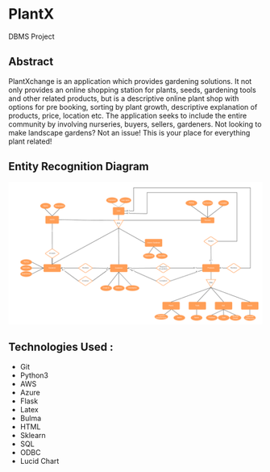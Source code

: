 # PlantX
DBMS Project

## Abstract
PlantXchange is an application which provides gardening solutions.
It not only provides an online shopping station for plants, seeds, gardening tools and other related products, but is a descriptive online plant shop with options for pre booking, sorting by plant growth, descriptive explanation of products, price, location etc. The application seeks to include the entire community by involving nurseries, buyers, sellers, gardeners. Not looking to make landscape gardens? Not an issue! This is your place for everything plant related! 

## Entity Recognition Diagram

<p align="center">
  <img src="DBMS.png">
</p>

## Technologies Used : 
* Git
* Python3 
* AWS
* Azure
* Flask
* Latex
* Bulma
* HTML
* Sklearn
* SQL
* ODBC
* Lucid Chart


